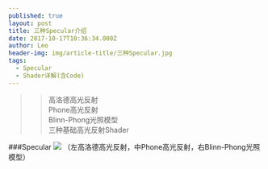 ```yaml
---
published: true
layout: post
title: 三种Specular介绍
date: 2017-10-17T10:36:34.000Z
author: Leo
header-img: img/article-title/三种Specular.jpg
tags:
  - Specular
  - Shader详解(含Code)
---
```

>> 高洛德高光反射<br>
>> Phone高光反射<br>
>> Blinn-Phong光照模型<br>
>> 三种基础高光反射Shader

###Specular
![](http://yqlizeao.55555.io/img/article/Specular.png)
（左高洛德高光反射，中Phone高光反射，右Blinn-Phong光照模型）
